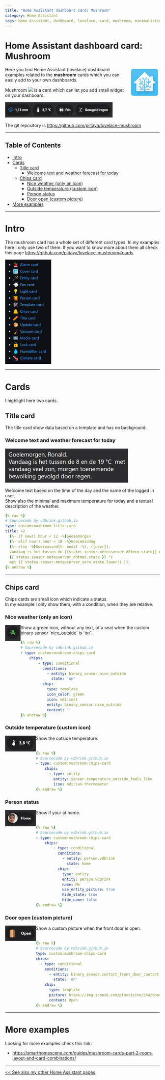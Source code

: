 ```yaml
---
title: "Home Assistant dashboard card: Mushroom"
category: Home Assistant
tags: Home Assistant, dashboard, lovelace, card, mushroom, minimalistic, icons
---
```

# Home Assistant dashboard card: Mushroom

<a href="index"><img src="images/home_assistant_logo.png" style="float: right;" alt="Home Assistant logo" height="100px"></a>

Here you find Home Assistant (lovelace) dashboard examples related to the **mushroom** cards which you can easily add to your own dashboards.

Mushroom <img src="https://github.githubassets.com/images/icons/emoji/unicode/1f344.png" height="15px"> is a card which can let you add small widget on your dashboard.

<img src="images_mushroom/mushroom_examples.png" width="350px"> 

The git repository is https://github.com/piitaya/lovelace-mushroom

---
## Table of Contents
<!-- TOC -->
* [Intro](#intro)
* [Cards](#cards)
  * [Title card](#title-card)
    * [Welcome text and weather forecast for today](#welcome-text-and-weather-forecast-for-today)
  * [Chips card](#chips-card)
    * [Nice weather (only an icon)](#nice-weather-only-an-icon)
    * [Outside temperature (custom icon)](#outside-temperature-custom-icon)
    * [Person status](#person-status)
    * [Door open (custom picture)](#door-open-custom-picture)
* [More examples](#more-examples)
<!-- TOC -->

---
# Intro

The mushroom card has a whole set of different card types.
In my examples here I only use two of them. If you want to know more about them all check this page https://github.com/piitaya/lovelace-mushroom#cards

<img src="images_mushroom/mushroom_card_types.png" alt="mushroom card types" width="150">

---
# Cards

I highlight here two cards.

## Title card

The title card show data based on a template and has no background.

### Welcome text and weather forecast for today
<img src="images_mushroom/mushroom_title.png" alt="mushroom title" width="400">

Welcome text based on the time of the day and the name of the logged in user.\
Show also the minimal and maximum temperature for today and a textual description of the weather.

```yaml
{% raw %}
# Sourcecode by vdbrink.github.io
type: custom:mushroom-title-card
title: >2
  {%- if now().hour < 12 -%}Goeiemorgen
  {%- elif now().hour < 18 -%}Goeiemiddag
  {%- else -%}Goeieavond{%- endif -%}, {{user}}. 
  Vandaag is het tussen de {{states.sensor.meteoserver_d0tmin.state}} en de
  {{ states.sensor.meteoserver_d0tmax.state }} °C  
  met {{ states.sensor.meteoserver_verw.state.lower() }}.
{% endraw %}
```

---

## Chips card

Chips cards are small icon which indicate a status.\
In my example I only show them, with a condition, when they are relative. 

### Nice weather (only an icon)

<img src="images_mushroom/mushroom_nice_outside.png" alt="mushroom chips" width="50" align="left">
 Show a green icon, without any text, of a seat when the custom binary sensor `nice_outside` is `on`.

```yaml
{% raw %}
# Sourcecode by vdbrink.github.io
- type: custom:mushroom-chips-card
    chips:
        - type: conditional
          conditions:
            - entity: binary_sensor.nice_outside
              state: 'on'
          chip:
            type: template
            icon_color: green
            icon: mdi:seat
            entity: binary_sensor.nice_outside
            content: ''
{% endraw %}
```

### Outside temperature (custom icon)

<img src="images_mushroom/mushroom_feels_like.png" alt="mushroom chip" width="100" align="left">Show the outside temperature.
<br/><br/>

```yaml
{% raw %}
# Sourcecode by vdbrink.github.io
- type: custom:mushroom-chips-card
    chips:
      - type: entity
        entity: sensor.temperature_outside_feels_like
        icon: mdi:sun-thermometer
{% endraw %}
```

### Person status
<img src="images_mushroom/mushroom_home.png" alt="mushroom chip" width="100" align="left">Show if your at home.
<br/><br/>

```yaml
{% raw %}
# Sourcecode by vdbrink.github.io
- type: custom:mushroom-chips-card
    chips:
        - type: conditional
          conditions:
            - entity: person.vdbrink
              state: home
          chip:
            type: entity
            entity: person.vdbrink
            name: Me
            use_entity_picture: true
            hide_state: true
            hide_name: false
{% endraw %}
```

  ### Door open (custom picture)

<img src="images_mushroom/mushroom_door_open.png" alt="mushroom chip" width="100" align="left">Show a custom picture when the front door is open.
<br/><br/>

```yaml
{% raw %}
# Sourcecode by vdbrink.github.io
type: custom:mushroom-chips-card
chips:
  - type: conditional
    conditions:
      - entity: binary_sensor.contact_front_door_contact
        state: 'on'
    chip:
      type: template
      picture: https://img.icons8.com/plasticine/344/door-opened.png
      content: Open
{% endraw %}
```
---

# More examples
Looking for more examples check this link:
* https://smarthomescene.com/guides/mushroom-cards-part-2-room-layout-and-card-combinations/

---
[<< See also my other Home Assistant pages](index)



